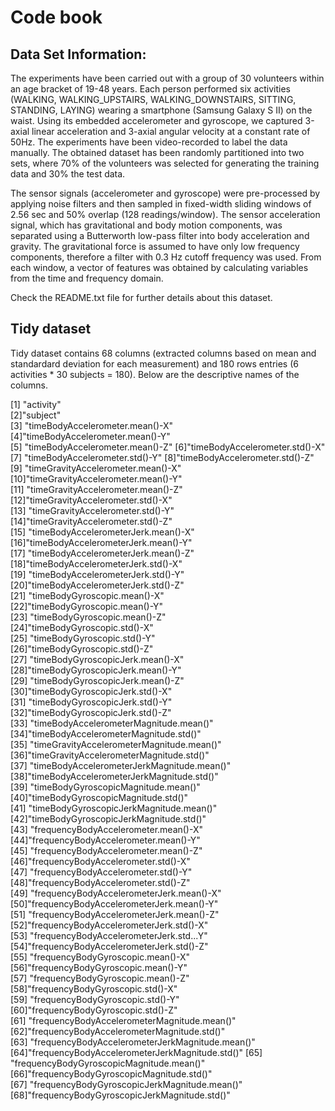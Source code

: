 # Code book

## Data Set Information:

The experiments have been carried out with a group of 30 volunteers within an age bracket of 19-48 years. Each person performed six activities (WALKING, WALKING_UPSTAIRS, WALKING_DOWNSTAIRS, SITTING, STANDING, LAYING) wearing a smartphone (Samsung Galaxy S II) on the waist. Using its embedded accelerometer and gyroscope, we captured 3-axial linear acceleration and 3-axial angular velocity at a constant rate of 50Hz. The experiments have been video-recorded to label the data manually. The obtained dataset has been randomly partitioned into two sets, where 70% of the volunteers was selected for generating the training data and 30% the test data. 

The sensor signals (accelerometer and gyroscope) were pre-processed by applying noise filters and then sampled in fixed-width sliding windows of 2.56 sec and 50% overlap (128 readings/window). The sensor acceleration signal, which has gravitational and body motion components, was separated using a Butterworth low-pass filter into body acceleration and gravity. The gravitational force is assumed to have only low frequency components, therefore a filter with 0.3 Hz cutoff frequency was used. From each window, a vector of features was obtained by calculating variables from the time and frequency domain.

Check the README.txt file for further details about this dataset. 

## Tidy dataset
Tidy dataset contains 68 columns (extracted columns based on mean and standardard deviation for each measurement) and 180 rows entries (6 activities * 30 subjects = 180). Below are the descriptive names of the columns.

 [1] "activity"                                       
 [2]"subject"                                       
 [3] "timeBodyAccelerometer.mean()-X" 
 [4]"timeBodyAccelerometer.mean()-Y"                
 [5] "timeBodyAccelerometer.mean()-Z" 
 [6]"timeBodyAccelerometer.std()-X"                 
 [7] "timeBodyAccelerometer.std()-Y" 
 [8]"timeBodyAccelerometer.std()-Z"                 
 [9] "timeGravityAccelerometer.mean()-X" 
 [10]"timeGravityAccelerometer.mean()-Y"             
[11] "timeGravityAccelerometer.mean()-Z" 
[12]"timeGravityAccelerometer.std()-X"              
[13] "timeGravityAccelerometer.std()-Y"  
[14]"timeGravityAccelerometer.std()-Z"              
[15] "timeBodyAccelerometerJerk.mean()-X" 
[16]"timeBodyAccelerometerJerk.mean()-Y"            
[17] "timeBodyAccelerometerJerk.mean()-Z" 
[18]"timeBodyAccelerometerJerk.std()-X"             
[19] "timeBodyAccelerometerJerk.std()-Y"
[20]"timeBodyAccelerometerJerk.std()-Z"             
[21] "timeBodyGyroscopic.mean()-X"   
[22]"timeBodyGyroscopic.mean()-Y"                   
[23] "timeBodyGyroscopic.mean()-Z"  
[24]"timeBodyGyroscopic.std()-X"                    
[25] "timeBodyGyroscopic.std()-Y"  
[26]"timeBodyGyroscopic.std()-Z"                    
[27] "timeBodyGyroscopicJerk.mean()-X" 
[28]"timeBodyGyroscopicJerk.mean()-Y"               
[29] "timeBodyGyroscopicJerk.mean()-Z"  
[30]"timeBodyGyroscopicJerk.std()-X"     
[31] "timeBodyGyroscopicJerk.std()-Y"   
[32]"timeBodyGyroscopicJerk.std()-Z"                
[33] "timeBodyAccelerometerMagnitude.mean()" 
[34]"timeBodyAccelerometerMagnitude.std()"          
[35] "timeGravityAccelerometerMagnitude.mean()" 
[36]"timeGravityAccelerometerMagnitude.std()"       
[37] "timeBodyAccelerometerJerkMagnitude.mean()" 
[38]"timeBodyAccelerometerJerkMagnitude.std()"      
[39] "timeBodyGyroscopicMagnitude.mean()"   
[40]"timeBodyGyroscopicMagnitude.std()"             
[41] "timeBodyGyroscopicJerkMagnitude.mean()"  
[42]"timeBodyGyroscopicJerkMagnitude.std()"         
[43] "frequencyBodyAccelerometer.mean()-X"  
[44]"frequencyBodyAccelerometer.mean()-Y"           
[45] "frequencyBodyAccelerometer.mean()-Z"  
[46]"frequencyBodyAccelerometer.std()-X"            
[47] "frequencyBodyAccelerometer.std()-Y"   
[48]"frequencyBodyAccelerometer.std()-Z"            
[49] "frequencyBodyAccelerometerJerk.mean()-X"  
[50]"frequencyBodyAccelerometerJerk.mean()-Y"       
[51] "frequencyBodyAccelerometerJerk.mean()-Z"  
[52]"frequencyBodyAccelerometerJerk.std()-X"        
[53] "frequencyBodyAccelerometerJerk.std...Y"   
[54]"frequencyBodyAccelerometerJerk.std()-Z"        
[55] "frequencyBodyGyroscopic.mean()-X"     
[56]"frequencyBodyGyroscopic.mean()-Y"              
[57] "frequencyBodyGyroscopic.mean()-Z"      
[58]"frequencyBodyGyroscopic.std()-X"               
[59] "frequencyBodyGyroscopic.std()-Y"      
[60]"frequencyBodyGyroscopic.std()-Z"               
[61] "frequencyBodyAccelerometerMagnitude.mean()" 
[62]"frequencyBodyAccelerometerMagnitude.std()"     
[63] "frequencyBodyAccelerometerJerkMagnitude.mean()" 
[64]"frequencyBodyAccelerometerJerkMagnitude.std()" 
[65] "frequencyBodyGyroscopicMagnitude.mean()"      
[66]"frequencyBodyGyroscopicMagnitude.std()"        
[67] "frequencyBodyGyroscopicJerkMagnitude.mean()"   
[68]"frequencyBodyGyroscopicJerkMagnitude.std()" 
